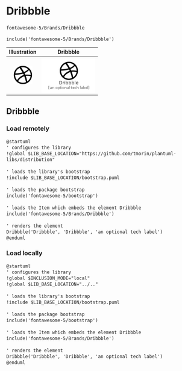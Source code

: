 # Dribbble


```text
fontawesome-5/Brands/Dribbble
```

```text
include('fontawesome-5/Brands/Dribbble')
```



| Illustration | Dribbble |
| :---: | :---: |
| ![illustration for Illustration](../../fontawesome-5/Brands/Dribbble.png) | ![illustration for Dribbble](../../fontawesome-5/Brands/Dribbble.Local.png) |




## Dribbble

### Load remotely
```plantuml
@startuml
' configures the library
!global $LIB_BASE_LOCATION="https://github.com/tmorin/plantuml-libs/distribution"

' loads the library's bootstrap
!include $LIB_BASE_LOCATION/bootstrap.puml

' loads the package bootstrap
include('fontawesome-5/bootstrap')

' loads the Item which embeds the element Dribbble
include('fontawesome-5/Brands/Dribbble')

' renders the element
Dribbble('Dribbble', 'Dribbble', 'an optional tech label')
@enduml
```

### Load locally
```plantuml
@startuml
' configures the library
!global $INCLUSION_MODE="local"
!global $LIB_BASE_LOCATION="../.."

' loads the library's bootstrap
!include $LIB_BASE_LOCATION/bootstrap.puml

' loads the package bootstrap
include('fontawesome-5/bootstrap')

' loads the Item which embeds the element Dribbble
include('fontawesome-5/Brands/Dribbble')

' renders the element
Dribbble('Dribbble', 'Dribbble', 'an optional tech label')
@enduml
```

